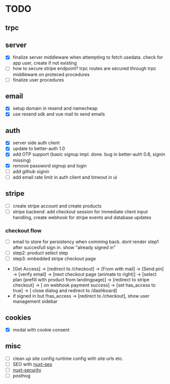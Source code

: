 # TODO

## trpc

## server

- [x] finalize server middleware when attempting to fetch usedata. check for app user, create if not existing
- [ ] how to secure stripe endpoint? trpc routes are secured through trpc middleware on proteced procedures
- [ ] finalize user procedures

## email

- [x] setup domain in resend and namecheap
- [x] use resend sdk and vue mail to send emails

## auth

- [x] server side auth client
- [x] update to better-auth 1.0
- [x] add OTP support (basic signup impl. done. bug in better-auth 0.8, signin missing)
- [x] remove password signup and login
- [ ] add github signin
- [ ] add email rate limit in auth client and timeout in ui

## stripe

- [ ] create stripe account and create products
- [ ] stripe backend: add checkout session for immediate client input handling, create webhook for stripe events and database updates

### checkout flow

- [ ] email to store for persistency when comming back. dont render step1 after succesfull sign in. show "already signed in"
- [ ] step2: product select step
- [ ] step3: embedded stripe checkout page

- [Get Access] -> [redirect to /checkout] -> [From with mail] -> [Send pin] -> [verify email] -> [next checkout page (animate to right)] -> [select plan (prefill with product from landingpage)] -> [redirect to stripe checkout] -> [ on webhook payment success] -> [set has_access to true] -> [ close dialog and redirect to /dashboard]
- if signed in but !has_access -> [redirect to /checkout], show user management sidebar

## cookies

- [x] modal with cookie consent

## misc

- [ ] clean up site config runtime config with site urls etc.
- [ ] SEO with [nuxt-seo](https://nuxtseo.com/)
- [ ] [nuxt-security](https://github.com/nuxt-modules/security)
- [ ] posthog
